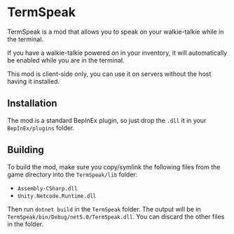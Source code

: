 # TermSpeak
TermSpeak is a mod that allows you to speak on your walkie-talkie while in the terminal.

If you have a walkie-talkie powered on in your inventory, it will automatically be enabled while you are in the terminal.

This mod is client-side only, you can use it on servers without the host having it installed.

## Installation
The mod is a standard BepInEx plugin, so just drop the `.dll` it in your `BepInEx/plugins` folder.

## Building
To build the mod, make sure you copy/symlink the following files from the game directory into the `TermSpeak/lib` folder:
- `Assembly-CSharp.dll`
- `Unity.Netcode.Runtime.dll`

Then run `dotnet build` in the `TermSpeak` folder. The output will be in `TermSpeak/bin/Debug/net5.0/TermSpeak.dll`. 
You can discard the other files in the folder.